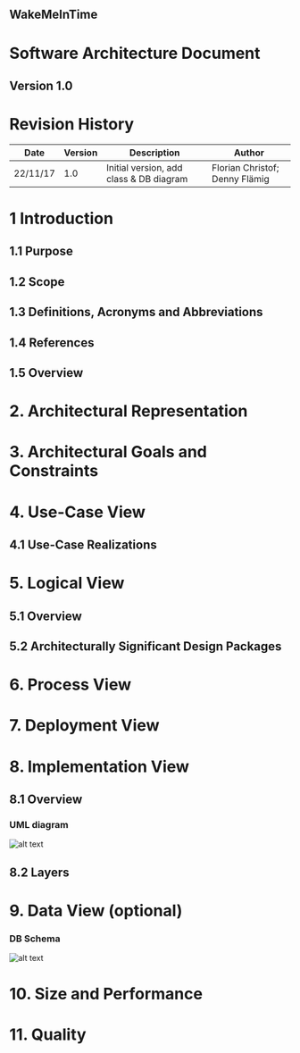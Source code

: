 **WakeMeInTime**
----------------

Software Architecture Document
==============================

**Version 1.0**
---------------

Revision History
================

| **Date** | **Version** | **Description**                         | **Author**                     |
|----------|-------------|-----------------------------------------|--------------------------------|
| 22/11/17 | 1.0         | Initial version, add class & DB diagram | Florian Christof; Denny Flämig |

1 Introduction
==============

1.1 Purpose
-----------

1.2 Scope
-----------

1.3 Definitions, Acronyms and Abbreviations
-----------

1.4 References
-----------

1.5 Overview
-----------

# 2. Architectural Representation


# 3. Architectural Goals and Constraints


# 4. Use-Case View


4.1 Use-Case Realizations
-------------------------

# 5. Logical View

5.1 Overview
-------------

5.2  Architecturally Significant Design Packages
------------------------------------------------


# 6. Process View

# 7. Deployment View

# 8. Implementation View

8.1 Overview
-----------

### UML diagram
![alt text][logo]

[logo]: https://github.com/flowriance/DFFC/blob/master/doc/ClassDiagram.png "Class diagram"

8.2 Layers
-----------

# 9. Data View (optional)

### DB Schema

![alt text][logo]

[logo]: https://github.com/flowriance/DFFC/blob/master/doc/Datatabase%20Diagram.png? "Database diagram"


# 10. Size and Performance


# 11. Quality

